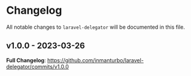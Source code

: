 # Changelog

All notable changes to `laravel-delegator` will be documented in this file.

## v1.0.0 - 2023-03-26

**Full Changelog**: https://github.com/inmanturbo/laravel-delegator/commits/v1.0.0
